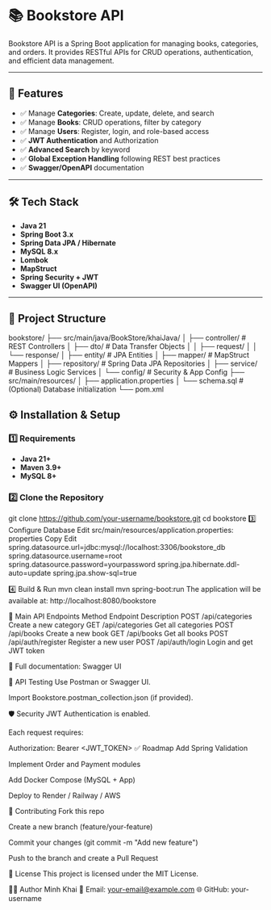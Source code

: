 # 📚 Bookstore API

Bookstore API is a Spring Boot application for managing books, categories, and orders. It provides RESTful APIs for CRUD operations, authentication, and efficient data management.

---

## 🚀 Features
- ✅ Manage **Categories**: Create, update, delete, and search
- ✅ Manage **Books**: CRUD operations, filter by category
- ✅ Manage **Users**: Register, login, and role-based access
- ✅ **JWT Authentication** and Authorization
- ✅ **Advanced Search** by keyword
- ✅ **Global Exception Handling** following REST best practices
- ✅ **Swagger/OpenAPI** documentation

---

## 🛠️ Tech Stack
- **Java 21**
- **Spring Boot 3.x**
- **Spring Data JPA / Hibernate**
- **MySQL 8.x**
- **Lombok**
- **MapStruct**
- **Spring Security + JWT**
- **Swagger UI (OpenAPI)**

---

## 📂 Project Structure

bookstore/
├── src/main/java/BookStore/khaiJava/
│ ├── controller/ # REST Controllers
│ ├── dto/ # Data Transfer Objects
│ │ ├── request/
│ │ └── response/
│ ├── entity/ # JPA Entities
│ ├── mapper/ # MapStruct Mappers
│ ├── repository/ # Spring Data JPA Repositories
│ ├── service/ # Business Logic Services
│ └── config/ # Security & App Config
├── src/main/resources/
│ ├── application.properties
│ └── schema.sql # (Optional) Database initialization
└── pom.xml


## ⚙️ Installation & Setup

### 1️⃣ Requirements
- **Java 21+**
- **Maven 3.9+**
- **MySQL 8+**

### 2️⃣ Clone the Repository

git clone https://github.com/your-username/bookstore.git
cd bookstore
3️⃣ Configure Database
Edit src/main/resources/application.properties:
properties
Copy
Edit
spring.datasource.url=jdbc:mysql://localhost:3306/bookstore_db
spring.datasource.username=root
spring.datasource.password=yourpassword
spring.jpa.hibernate.ddl-auto=update
spring.jpa.show-sql=true

4️⃣ Build & Run
mvn clean install
mvn spring-boot:run
The application will be available at:
http://localhost:8080/bookstore

🔑 Main API Endpoints
Method	Endpoint	Description
POST	/api/categories	Create a new category
GET	/api/categories	Get all categories
POST	/api/books	Create a new book
GET	/api/books	Get all books
POST	/api/auth/register	Register a new user
POST	/api/auth/login	Login and get JWT token

📄 Full documentation: Swagger UI

🧪 API Testing
Use Postman or Swagger UI.

Import Bookstore.postman_collection.json (if provided).

🛡️ Security
JWT Authentication is enabled.

Each request requires:

Authorization: Bearer <JWT_TOKEN>
✅ Roadmap
 Add Spring Validation

 Implement Order and Payment modules

 Add Docker Compose (MySQL + App)

 Deploy to Render / Railway / AWS

🤝 Contributing
Fork this repo

Create a new branch (feature/your-feature)

Commit your changes (git commit -m "Add new feature")

Push to the branch and create a Pull Request

📜 License
This project is licensed under the MIT License.

👨‍💻 Author
Minh Khai
📧 Email: your-email@example.com
🌐 GitHub: your-username


